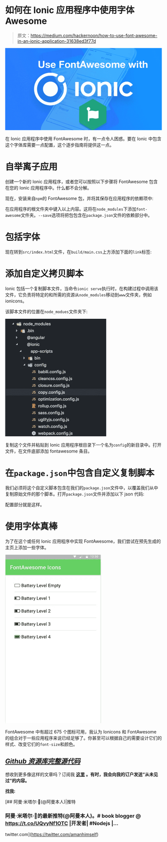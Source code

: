 # 如何在 Ionic 应用程序中使用字体 Awesome

> 原文：<https://medium.com/hackernoon/how-to-use-font-awesome-in-an-ionic-application-31638ed3f77d>

![](img/ed824299a43e1089b9bfd4ae434279bf.png)

在 Ionic 应用程序中使用 FontAwesome 时，有一点令人困惑。要在 Ionic 中包含这个字体库需要一点配置，这个逐步指南将提供这一点。

# 自举离子应用

创建一个新的 Ionic 应用程序，或者您可以按照以下步骤将 FontAwesome 包含在您的 Ionic 应用程序中。什么都不会分解。

现在，安装来自`npm`的 FontAwesome 包，并将其保存在应用程序的依赖项中:

在应用程序的根文件夹中键入以上内容。这将在`node_modules`下添加`font-awesome`文件夹。`--save`选项将把包包含在`package.json`文件的依赖部分中。

# 包括字体

现在转到`src/index.html`文件，在`build/main.css`上方添加下面的`link`标签:

# 添加自定义拷贝脚本

Ionic 包括一个复制脚本文件，当命令`ionic serve`执行时，在构建过程中调用该文件，它负责将特定的和所需的资源从`node_modules`移动到`www`文件夹，例如 ionicons。

该脚本文件的位置在`node_modues`文件夹下:

![](img/1f9642b5058f5946a39b550340ca316c.png)

复制这个文件并粘贴到 Ionic 应用程序根目录下一个名为`config`的新目录中。打开文件，在文件底部添加 fontawesome 条目。

# 在`package.json`中包含自定义复制脚本

我们必须将这个自定义脚本包含在我们的`package.json`文件中，以覆盖我们从中复制原始文件的那个脚本。打开`package.json`文件并添加以下 json 代码:

配置部分就是这样。

# 使用字体真棒

为了在这个或任何 Ionic 应用程序中实现 FontAwesome，我们尝试在预先生成的主页上添加一些字体。

![](img/321c79b186ca63547f5ae5ee80ff3271.png)

FontAwesome 中有超过 675 个图标可用，我认为 Ionicons 和 FontAwesome 的组合对于一些应用程序来说已经足够了。你甚至可以根据自己的需要设计它们的样式、改变它们的`font-size`和颜色。

## [***Github 资源库完整源代码***](https://github.com/amandeepmittal/ionic-use-font-awesome)

想收到更多像这样的文章吗？订阅我 [**这里**](https://patreon.us17.list-manage.com/subscribe?u=ad4c168a6d5bb975f2f282d54&id=39e959cecd) **。有时，我会向我的订户发送“从未见过”的内容。**

**找我:**

[](https://twitter.com/amanhimself) [## 阿曼·米塔尔·🖖(@阿曼本人)|推特

### 阿曼·米塔尔·🖖的最新推特(@阿曼本人)。# book blogger @ https://t.co/UQvyNf1OTC |开发者| #Nodejs |…

twitter.com](https://twitter.com/amanhimself)